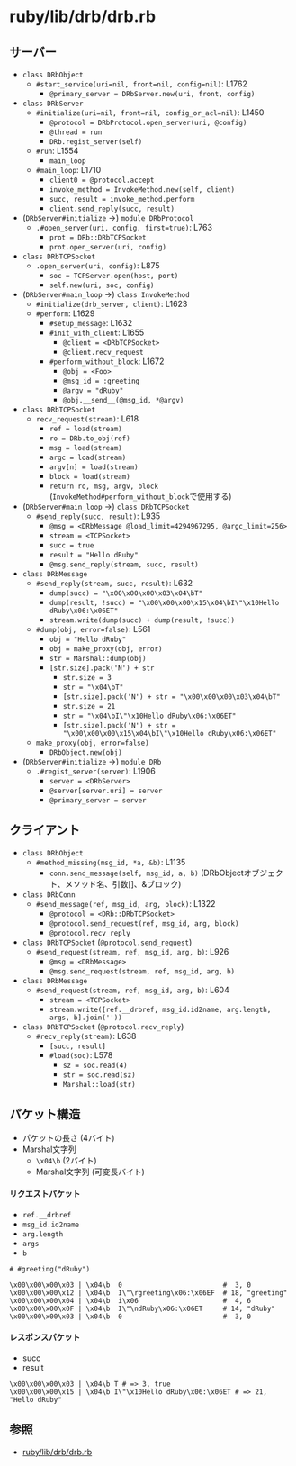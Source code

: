 # ruby/lib/drb/drb.rb
## サーバー
- `class DRbObject`
  - `#start_service(uri=nil, front=nil, config=nil)`: L1762
    - `@primary_server = DRbServer.new(uri, front, config)`
- `class DRbServer`
  - `#initialize(uri=nil, front=nil, config_or_acl=nil)`: L1450
    - `@protocol = DRbProtocol.open_server(uri, @config)`
    - `@thread = run`
    - `DRb.regist_server(self)`
  - `#run`: L1554
    - `main_loop`
  - `#main_loop`: L1710
    - `client0 = @protocol.accept`
    - `invoke_method = InvokeMethod.new(self, client)`
    - `succ, result = invoke_method.perform`
    - `client.send_reply(succ, result)`
- (`DRbServer#initialize` ->) `module DRbProtocol`
  - `.#open_server(uri, config, first=true)`: L763
    - `prot = DRb::DRbTCPSocket`
    - `prot.open_server(uri, config)`
- `class DRbTCPSocket`
  - `.open_server(uri, config)`: L875
    - `soc = TCPServer.open(host, port)`
    - `self.new(uri, soc, config)`
- (`DRbServer#main_loop` ->) `class InvokeMethod`
  - `#initialize(drb_server, client)`: L1623
  - `#perform`: L1629
    - `#setup_message`: L1632
    - `#init_with_client`: L1655
      - `@client = <DRbTCPSocket>`
      - `@client.recv_request`
    - `#perform_without_block`: L1672
      - `@obj = <Foo>`
      - `@msg_id = :greeting`
      - `@argv = "dRuby"`
      - `@obj.__send__(@msg_id, *@argv)`
- `class DRbTCPSocket`
  - `recv_request(stream)`: L618
    - `ref = load(stream)`
    - `ro = DRb.to_obj(ref)`
    - `msg = load(stream)`
    - `argc = load(stream)`
    - `argv[n] = load(stream)`
    - `block = load(stream)`
    - `return ro, msg, argv, block` (`InvokeMethod#perform_without_block`で使用する)
- (`DRbServer#main_loop` ->) `class DRbTCPSocket`
  - `#send_reply(succ, result)`: L935
    - `@msg = <DRbMessage @load_limit=4294967295, @argc_limit=256>`
    - `stream = <TCPSocket>`
    - `succ = true`
    - `result = "Hello dRuby"`
    - `@msg.send_reply(stream, succ, result)`
- `class DRbMessage`
  - `#send_reply(stream, succ, result)`: L632
    - `dump(succ) = "\x00\x00\x00\x03\x04\bT"`
    - `dump(result, !succ) = "\x00\x00\x00\x15\x04\bI\"\x10Hello dRuby\x06:\x06ET"`
    - `stream.write(dump(succ) + dump(result, !succ))`
  - `#dump(obj, error=false)`: L561
    - `obj = "Hello dRuby"`
    - `obj = make_proxy(obj, error)`
    - `str = Marshal::dump(obj)`
    - `[str.size].pack('N') + str`
      - `str.size = 3`
      - `str = "\x04\bT"`
      - `[str.size].pack('N') + str = "\x00\x00\x00\x03\x04\bT"`
      - `str.size = 21`
      - `str = "\x04\bI\"\x10Hello dRuby\x06:\x06ET"`
      - `[str.size].pack('N') + str = "\x00\x00\x00\x15\x04\bI\"\x10Hello dRuby\x06:\x06ET"`
  - `make_proxy(obj, error=false)`
    - `DRbObject.new(obj)`
- (`DRbServer#initialize` ->) `module DRb`
  - `.#regist_server(server)`: L1906
    - `server = <DRbServer>`
    - `@server[server.uri] = server`
    - `@primary_server = server`

## クライアント
- `class DRbObject`
  - `#method_missing(msg_id, *a, &b)`: L1135
    - `conn.send_message(self, msg_id, a, b)` (DRbObjectオブジェクト、メソッド名、引数[]、&ブロック)
- `class DRbConn`
  - `#send_message(ref, msg_id, arg, block)`: L1322
    - `@protocol = <DRb::DRbTCPSocket>`
    - `@protocol.send_request(ref, msg_id, arg, block)`
    - `@protocol.recv_reply`
- `class DRbTCPSocket` (`@protocol.send_request`)
  - `#send_request(stream, ref, msg_id, arg, b)`: L926
    - `@msg = <DRbMessage>`
    - `@msg.send_request(stream, ref, msg_id, arg, b)`
- `class DRbMessage`
  - `#send_request(stream, ref, msg_id, arg, b)`: L604
    - `stream = <TCPSocket>`
    - `stream.write([ref.__drbref, msg_id.id2name, arg.length, args, b].join(''))`
- `class DRbTCPSocket` (`@protocol.recv_reply`)
  - `#recv_reply(stream)`: L638
    - `[succ, result]`
    - `#load(soc)`: L578
      - `sz = soc.read(4)`
      - `str = soc.read(sz)`
      - `Marshal::load(str)`

## パケット構造
- パケットの長さ (4バイト)
- Marshal文字列
  - `\x04\b` (2バイト)
  - Marshal文字列 (可変長バイト)

#### リクエストパケット
- `ref.__drbref`
- `msg_id.id2name`
- `arg.length`
- `args`
- `b`

```
# #greeting("dRuby")

\x00\x00\x00\x03 | \x04\b  0                         #  3, 0
\x00\x00\x00\x12 | \x04\b  I\"\rgreeting\x06:\x06EF  # 18, "greeting"
\x00\x00\x00\x04 | \x04\b  i\x06                     #  4, 6
\x00\x00\x00\x0F | \x04\b  I\"\ndRuby\x06:\x06ET     # 14, "dRuby"
\x00\x00\x00\x03 | \x04\b  0                         #  3, 0
```

#### レスポンスパケット
- succ
- result

```
\x00\x00\x00\x03 | \x04\b T # => 3, true
\x00\x00\x00\x15 | \x04\b I\"\x10Hello dRuby\x06:\x06ET # => 21, "Hello dRuby"
```

## 参照
- [ruby/lib/drb/drb.rb](https://github.com/ruby/ruby/blob/master/lib/drb/drb.rb)
